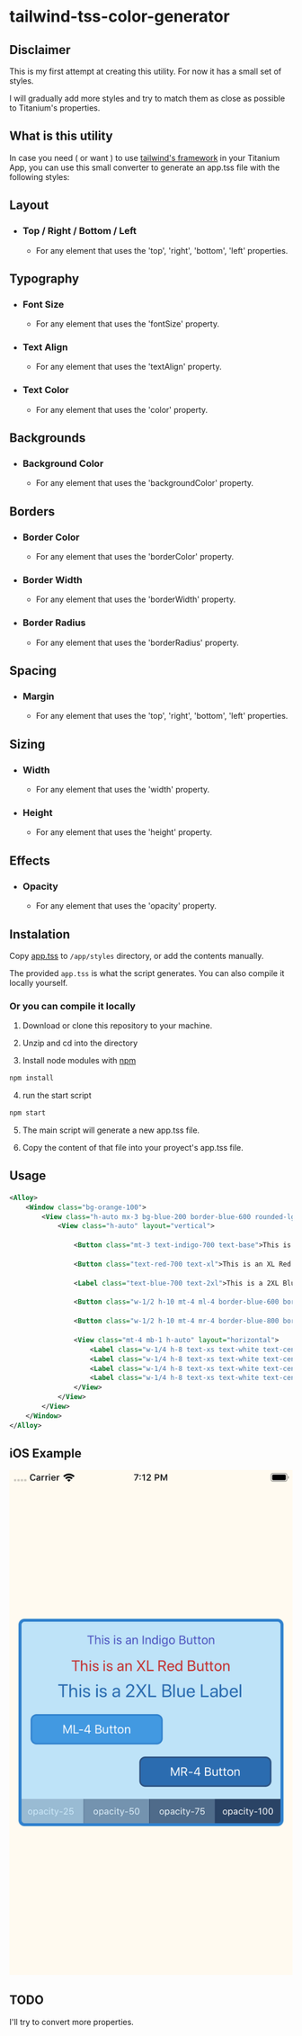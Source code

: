 # tailwind-tss-color-generator

## Disclaimer
This is my first attempt at creating this utility. For now it has a small set of styles.

I will gradually add more styles and try to match them as close as possible to Titanium's properties.

## What is this utility
In case you need ( or want ) to use [tailwind's framework](https://tailwindcss.com/) in your Titanium App, you can use this small converter to generate an app.tss file with the following styles:

## Layout
- ### Top / Right / Bottom / Left
	- For any element that uses the 'top', 'right', 'bottom', 'left' properties.

## Typography
- ### Font Size
	- For any element that uses the 'fontSize' property.

- ### Text Align
	- For any element that uses the 'textAlign' property.

- ### Text Color
	- For any element that uses the 'color' property.

## Backgrounds
- ### Background Color
	- For any element that uses the 'backgroundColor' property.

## Borders
- ### Border Color
	- For any element that uses the 'borderColor' property.

- ### Border Width
	- For any element that uses the 'borderWidth' property.

- ### Border Radius
	- For any element that uses the 'borderRadius' property.

## Spacing
- ### Margin
	- For any element that uses the 'top', 'right', 'bottom', 'left' properties.

## Sizing
- ### Width
	- For any element that uses the 'width' property.

- ### Height
	- For any element that uses the 'height' property.

## Effects
- ### Opacity
	- For any element that uses the 'opacity' property.

## Instalation
Copy [app.tss](https://github.com/macCesar/tailwind-tss-color-generator/blob/master/app.tss) to `/app/styles` directory, or add the contents manually.

The provided `app.tss` is what the script generates. You can also compile it locally yourself.

### Or you can compile it locally

1. Download or clone this repository to your machine.

2. Unzip and cd into the directory

3. Install node modules with [npm](https://docs.npmjs.com/getting-started/what-is-npm)
```bash
npm install
```

4. run the start script
```bash
npm start
```

5. The main script will generate a new app.tss file.

6. Copy the content of that file into your proyect's app.tss file.

## Usage
```xml
<Alloy>
    <Window class="bg-orange-100">
        <View class="h-auto mx-3 bg-blue-200 border-blue-600 rounded-lg border-4">
            <View class="h-auto" layout="vertical">

                <Button class="mt-3 text-indigo-700 text-base">This is an Indigo Button</Button>

                <Button class="text-red-700 text-xl">This is an XL Red Button</Button>

                <Label class="text-blue-700 text-2xl">This is a 2XL Blue Label</Label>

                <Button class="w-1/2 h-10 mt-4 ml-4 border-blue-600 border-2 bg-blue-500 text-base text-white rounded-lg">ML-4 Button</Button>

                <Button class="w-1/2 h-10 mt-4 mr-4 border-blue-800 border-2 bg-blue-700 text-base text-white rounded-lg">MR-4 Button</Button>

                <View class="mt-4 mb-1 h-auto" layout="horizontal">
                    <Label class="w-1/4 h-8 text-xs text-white text-center bg-blue-900 opacity-25">opacity-25</Label>
                    <Label class="w-1/4 h-8 text-xs text-white text-center bg-blue-900 opacity-50">opacity-50</Label>
                    <Label class="w-1/4 h-8 text-xs text-white text-center bg-blue-900 opacity-75">opacity-75</Label>
                    <Label class="w-1/4 h-8 text-xs text-white text-center bg-blue-900 opacity-100">opacity-100</Label>
                </View>
            </View>
        </View>
    </Window>
</Alloy>
```

## iOS Example
![alt text](images/widths-heights.png "iOS Screen")

## TODO
I'll try to convert more properties.
